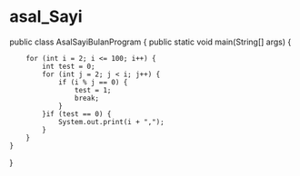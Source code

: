 # asal_Sayi

public class AsalSayiBulanProgram {
    public static void main(String[] args) {

        for (int i = 2; i <= 100; i++) {
            int test = 0;
            for (int j = 2; j < i; j++) {
                if (i % j == 0) {
                    test = 1;
                    break;
                }
            }if (test == 0) {
                System.out.print(i + ",");
            }
        }
    }
}
